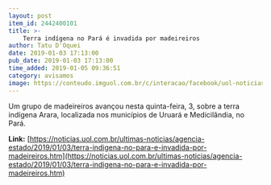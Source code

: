 ```yaml
---
layout: post
item_id: 2442400101
title: >-
    Terra indígena no Pará é invadida por madeireiros
author: Tatu D'Oquei
date: 2019-01-03 17:13:00
pub_date: 2019-01-03 17:13:00
time_added: 2019-01-05 09:36:51
category: avisamos
image: https://conteudo.imguol.com.br/c/interacao/facebook/uol-noticias-600px.jpg
---
```


Um grupo de madeireiros avançou nesta quinta-feira, 3, sobre a terra indígena Arara, localizada nos municípios de Uruará e Medicilândia, no Pará.

**Link:** [https://noticias.uol.com.br/ultimas-noticias/agencia-estado/2019/01/03/terra-indigena-no-para-e-invadida-por-madeireiros.htm](https://noticias.uol.com.br/ultimas-noticias/agencia-estado/2019/01/03/terra-indigena-no-para-e-invadida-por-madeireiros.htm)

